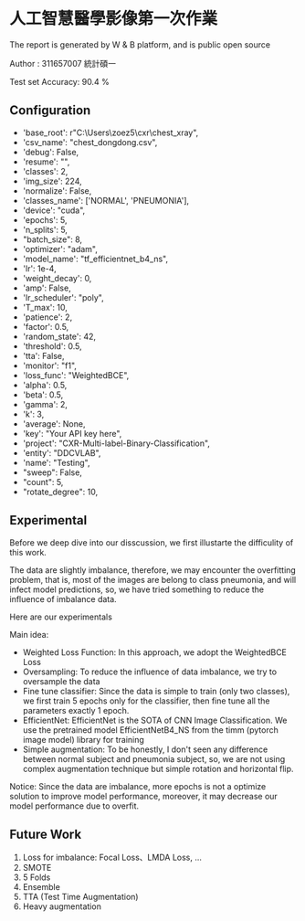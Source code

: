 # 人工智慧醫學影像第一次作業

The report is generated by W & B platform, and is public open source 

Author : 311657007 統計碩一

Test set Accuracy: 90.4 % 

## Configuration

- 'base_root': r"C:\Users\zoez5\cxr\chest_xray",
- 'csv_name': "chest_dongdong.csv",
- 'debug': False,
- 'resume': "",
- 'classes': 2,
- 'img_size': 224,
- 'normalize': False,
- 'classes_name': ['NORMAL', 'PNEUMONIA'],
- 'device': "cuda",
- 'epochs': 5,
- 'n_splits': 5,
- "batch_size": 8,
- 'optimizer': "adam",
- 'model_name': "tf_efficientnet_b4_ns",
- 'lr': 1e-4,
- 'weight_decay': 0,
- 'amp': False,
- 'lr_scheduler': "poly",
- 'T_max': 10,
- 'patience': 2,
- 'factor': 0.5,
- 'random_state': 42,
- 'threshold': 0.5,
- 'tta': False,
- 'monitor': "f1",
- 'loss_func': "WeightedBCE",
- 'alpha': 0.5,
- 'beta': 0.5,
- 'gamma': 2,
- 'k': 3,
- 'average': None,
- 'key': "Your API key here",
- 'project': "CXR-Multi-label-Binary-Classification",
- 'entity': "DDCVLAB",
- 'name': "Testing",
- "sweep": False,
- "count": 5,
- "rotate_degree": 10,


## Experimental

Before we deep dive into our disscussion, we first illustarte the difficulity of this work.

The data are slightly imbalance, therefore, we may encounter the overfitting problem, that is, most of the images are belong to class pneumonia, and will infect model predictions, so, we have tried something to reduce the influence of imbalance data.

Here are our experimentals

Main idea:

- Weighted Loss Function: In this approach, we adopt the WeightedBCE Loss
- Oversampling: To reduce the influence of data imbalance, we try to oversample the data
- Fine tune classifier: Since the data is simple to train (only two classes), we first train 5 epochs only for the classifier, then fine tune all the parameters exactly 1 epoch.
- EfficientNet: EfficientNet is the SOTA of CNN Image Classification. We use the pretrained model EfficientNetB4_NS from the timm (pytorch image model) library for training
- Simple augmentation: To be honestly, I don't seen any difference between normal subject and pneumonia subject, so, we are not using complex augmentation technique but simple rotation and horizontal flip.

Notice: Since the data are imbalance, more epochs is not a optimize solution to improve model performance, moreover, it may decrease our model performance due to overfit.

## Future Work

1. Loss for imbalance: Focal Loss、LMDA Loss, ... 
2. SMOTE
3. 5 Folds 
4. Ensemble
5. TTA (Test Time Augmentation)
6. Heavy augmentation







